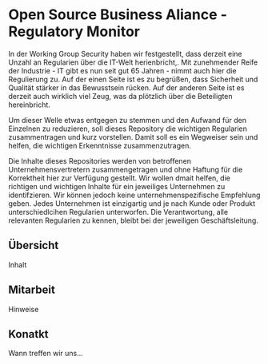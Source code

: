 # Open Source Business Aliance - Regulatory Monitor 

In der Working Group Security haben wir festgestellt, dass derzeit eine Unzahl an Regularien über die IT-Welt herienbricht,. Mit zunehmender Reife der Industrie - IT gibt es nun seit gut 65 Jahren - nimmt auch hier die Regulierung zu. Auf der einen Seite ist es zu begrüßen, dass Sicherheit und Qualität  stärker in das Bewusstsein rücken. Auf der anderen Seite ist es derzeit auch wirklich viel Zeug, was da plötzlich über die Beteiligten hereinbricht. 

Um dieser Welle etwas entgegen zu stemmen und den Aufwand für den Einzelnen zu reduzieren, soll dieses Repository die wichtigen Regularien zusammentragen und kurz vorstellen. Damit soll es ein Wegweiser sein und helfen, die wichtigen Erkenntnisse zusammenzutragen.

Die Inhalte dieses Repositories werden von betroffenen Unternehmensvertretern zusammengetragen und ohne Haftung für die Korrektheit hier zur Verfügung gestellt.  Wir wollen dmait helfen, die richtigen und wichtigen Inhalte für ein jeweiliges Unternehmen zu identifzieren. Wir können jedoch keine unternehmenspezifische Empfehlung geben. Jedes Unternehmen ist einzigartig und je nach Kunde oder Produkt unterschiedlcihen Regularien unterworfen. Die Verantwortung, alle relevanten Regularien zu kennen, bleibt bei der jeweiligen Geschäftsleitung.

## Übersicht

Inhalt

<!-- material/tags { toc: true } -->



## Mitarbeit

Hinweise

## Konatkt

Wann treffen wir uns...
